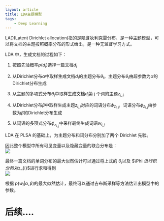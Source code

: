 ```yaml
---
layout: article
title: LDA主题模型
tags:
    - Deep Learning
---
```


LAD(Latent Dirichlet allocation)指的是隐含狄利克雷分布，是一种主题模型，可以将文档的主题按照概率分布的形式给出，是一种无监督学习方式。

LDA 中，生成文档的过程如下：

1.  按照先验概率$p(d_i)$选择一篇文档$d_i$
2.  从Dirichlet分布$α$中取样生成文档$d_i$的主题分布$θ_i$，主题分布$θ_i$由超参数为$α$的Dirichlet分布生成

3.  从主题的多项式分布$θ_i$中取样生成文档$d_i$第 j 个词的主题$z_{i,j}$

4.  从Dirichlet分布$β$中取样生成主题$z_{i,j}$对应的词语分布$\phi_{z_{i,j}}$，词语分布$\phi_{z_{i,j}}$由参数为$β$的Dirichlet分布生成

5.  从词语的多项式分布$\phi_{z_{i,j}}$中采样最终生成词语$w_{i,j}$

LDA 在 PLSA 的基础上，为主题分布和词分布分别加了两个 Dirichlet 先验。

<!--more-->

因此整个模型中所有可见变量以及隐藏变量的联合分布是：  
![](http://39.106.118.77/wp-content/uploads/2019/08/f320bdacad2478a02b1a03628c09f20e.png)

最终一篇文档的单词分布的最大似然估计可以通过将上式的 $\theta _{i}$以及 $\Phi $进行积分和对$z_{i}$进行求和得到  
![](http://39.106.118.77/wp-content/uploads/2019/08/e2cde8612844312c9980b7569cab6595.png)

根据 $p(w_{i}|\alpha ,\beta )$的最大似然估计，最终可以通过吉布斯采样等方法估计出模型中的参数。

# 后续....